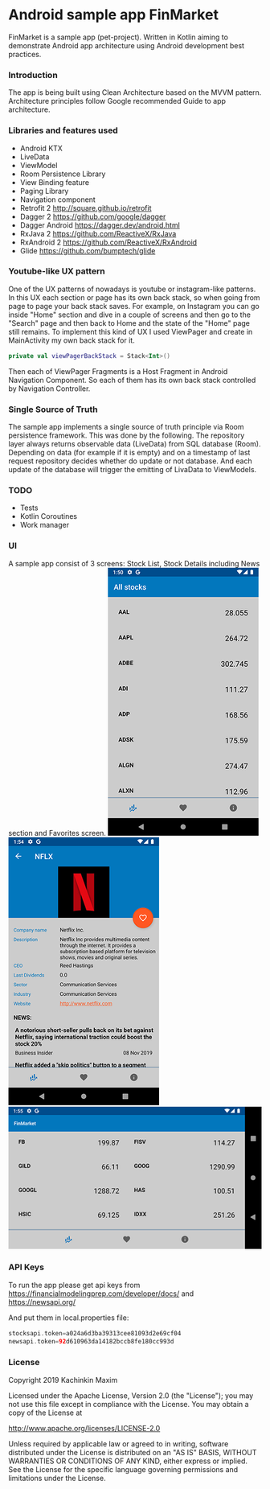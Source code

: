 # Android sample app FinMarket

FinMarket is a sample app (pet-project). Written in Kotlin aiming to demonstrate Android app architecture using Android development best practices.

### Introduction
The app is being built using Clean Architecture based on the MVVM pattern. Architecture principles follow Google recommended Guide to app architecture.

### Libraries and features used
- Android KTX
- LiveData
- ViewModel
- Room Persistence Library
- View Binding feature
- Paging Library
- Navigation component
- Retrofit 2 http://square.github.io/retrofit
- Dagger 2 https://github.com/google/dagger
- Dagger Android https://dagger.dev/android.html
- RxJava 2 https://github.com/ReactiveX/RxJava
- RxAndroid 2 https://github.com/ReactiveX/RxAndroid
- Glide https://github.com/bumptech/glide

### Youtube-like UX pattern
One of the UX patterns of nowadays is youtube or instagram-like patterns. In this UX each section or page has its own back stack, so when going from page to page your back stack saves. For example, on Instagram you can go inside "Home" section and dive in a couple of screens and then go to the "Search" page and then back to Home and the state of the "Home" page still remains.
To implement this kind of UX I used ViewPager and create in MainActivity my own back stack for it.
```Kotlin
private val viewPagerBackStack = Stack<Int>()
```

Then each of ViewPager Fragments is a Host Fragment in Android Navigation Component. So each of them has its own back stack controlled by Navigation Controller.

### Single Source of Truth
The sample app implements a single source of truth principle via Room persistence framework. This was done by the following. The repository layer always returns observable data (LiveData) from SQL database (Room). Depending on data (for example if it is empty) and on a timestamp of last request repository decides whether do update or not database. And each update of the database will trigger the emitting of LivaData to ViewModels.

### TODO
- Tests
- Kotlin Coroutines
- Work manager

### UI
A sample app consist of 3 screens: Stock List, Stock Details including News section and Favorites screen.
![](https://raw.githubusercontent.com/makzimi/finmarket/master/screenshots/Screenshot_01.png)
![](https://raw.githubusercontent.com/makzimi/finmarket/master/screenshots/Screenshot_02.png)
![](https://raw.githubusercontent.com/makzimi/finmarket/master/screenshots/Screenshot_03.png)

### API Keys
To run the app please get api keys from
https://financialmodelingprep.com/developer/docs/
and
https://newsapi.org/

And put them in local.properties file:
```Groovy
stocksapi.token=a024a6d3ba39313cee81093d2e69cf04
newsapi.token=92d610963da14182bccb8fe180cc993d
```


### License
Copyright 2019 Kachinkin Maxim

Licensed under the Apache License, Version 2.0 (the "License"); you may not use this file except in compliance with the License. You may obtain a copy of the License at

http://www.apache.org/licenses/LICENSE-2.0

Unless required by applicable law or agreed to in writing, software distributed under the License is distributed on an "AS IS" BASIS, WITHOUT WARRANTIES OR CONDITIONS OF ANY KIND, either express or implied. See the License for the specific language governing permissions and limitations under the License.
